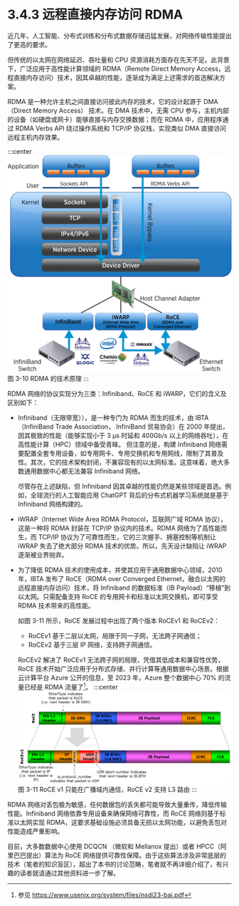 # 3.4.3 远程直接内存访问 RDMA

近几年，人工智能、分布式训练和分布式数据存储迅猛发展，对网络传输性能提出了更高的要求。

但传统的以太网在网络延迟、吞吐量和 CPU 资源消耗方面存在先天不足。此背景下，广泛应用于高性能计算领域的 RDMA（Remote Direct Memory Access，远程直接内存访问）技术，因其卓越的性能，逐渐成为满足上述需求的首选解决方案。

RDMA 是一种允许主机之间直接访问彼此内存的技术，它的设计起源于 DMA（Direct Memory Access） 技术。在 DMA 技术中，无需 CPU 参与，主机内部的设备（如硬盘或网卡）能够直接与内存交换数据；而在 RDMA 中，应用程序通过 RDMA Verbs API 绕过操作系统和 TCP/IP 协议栈，实现类似 DMA 直接访问远程主机内存效果。

:::center
  ![](../assets/RDMA.png)<br/>
  图 3-10  RDMA 的技术原理
:::

RDMA 网络的协议实现分为三类：Infiniband、RoCE 和 iWARP，它们的含义及区别如下：

- Infiniband（无限带宽）），是一种专门为 RDMA 而生的技术，由 IBTA（InfiniBand Trade Association，
InfiniBand 贸易协会）在 2000 年提出，因其极致的性能（能够实现小于 3 μs 时延和 400Gb/s 以上的网络吞吐），在高性能计算（HPC）领域中备受青睐。
但注意的是，构建 Infiniband 网络需要配置全套专用设备，如专用网卡、专用交换机和专用网线，限制了其普及性。其次，它的技术架构封闭，不兼容现有的以太网标准。这意味着，绝大多数通用数据中心都无法兼容 Infiniband 网络。

	尽管存在上述缺陷，但 Infiniband 因其卓越的性能仍然是某些领域是首选。例如，全球流行的人工智能应用 ChatGPT 背后的分布式机器学习系统就是基于 Infiniband 网络构建的。

- iWRAP（Internet Wide Area RDMA Protocol，互联网广域 RDMA 协议），这是一种将 RDMA 封装在 TCP/IP 协议内的技术。RDMA 网络为了高性能而生，而 TCP/IP 协议为了可靠性而生，它的三次握手、拥塞控制等机制让 iWRAP 失去了绝大部分 RDMA 技术的优势。所以，先天设计缺陷让 iWRAP 逐渐被业界抛弃。

- 为了降低 RDMA 技术的使用成本，并使其应用于通用数据中心领域，2010 年，IBTA 发布了 RoCE（RDMA over Converged Ethernet，融合以太网的远程直接内存访问）技术，将 Infiniband 的数据标准（IB Payload）“移植”到以太网。只需配备支持 RoCE 的专用网卡和标准以太网交换机，即可享受 RDMA 技术带来的高性能。
	
	如图 3-11 所示，RoCE 发展过程中出现了两个版本 RoCEv1 和 RoCEv2：
	- RoCEv1 基于二层以太网，局限于同一子网，无法跨子网通信；
	- RoCEv2 基于三层 IP 网络，支持跨子网通信。

	RoCEv2 解决了 RoCEv1 无法跨子网的局限，凭借其低成本和兼容性优势，RoCE 技术开始广泛应用于分布式存储、并行计算等通用数据中心场景。根据云计算平台 Azure 公开的信息，至 2023 年，Azure 整个数据中心 70% 的流量已经是 RDMA 流量了[^1]。
:::center
  ![](../assets/RoCE_Header_format.png)<br/>
  图 3-11 RoCE v1 只能在广播域内通信，RoCE v2 支持 L3 路由
:::

RDMA 网络对丢包极为敏感，任何数据包的丢失都可能导致大量重传，降低传输性能。Infiniband 网络依靠专用设备来确保网络可靠性，而 RoCE 网络则基于标准以太网实现 RDMA，这要求基础设施必须具备无损以太网功能，以避免丢包对性能造成严重影响。

目前，大多数数据中心使用 DCQCN （微软和 Mellanox 提出）或者 HPCC（阿里巴巴提出）算法为 RoCE 网络提供可靠性保障。由于这些算法涉及非常底层的技术（笔者的知识盲区），超出了本书的讨论范畴，笔者就不再详细介绍了，有兴趣的读者就请通过其他资料进一步了解。


[^1]: 参见 https://www.usenix.org/system/files/nsdi23-bai.pdf

